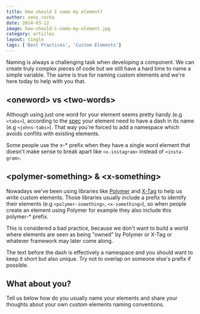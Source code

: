 ```yaml
---
title: How should I name my element?
author: zeno_rocha
date: 2014-03-12
image: how-should-i-name-my-element.jpg
category: articles
layout: single
tags: ['Best Practices', 'Custom Elements']
---
```


Naming is always a challenging task when developing a component. We can create
truly complex pieces of code but we still have a hard time to name a simple
variable. The same is true for naming custom elements and we're here today to
help with you that.

<!-- Read more -->

## &lt;oneword&gt; vs &lt;two-words&gt;

Although using just one word for your element seems pretty handy (e.g
`<tabs>`), according to the [spec](http://www.w3.org/TR/custom-elements/)
your element need to have a dash in its name (e.g `<johns-tabs>`). That
way you're forced to add a namespace which avoids conflits with existing
elements.

Some people use the x-* prefix when they have a single word element that doesn't
make sense to break apart like `<x-instagram>` instead of `<insta-gram>`.

## &lt;polymer-something&gt; & &lt;x-something&gt;

Nowadays we've been using libraries like [Polymer](http://www.polymer-project.org/)
and [X-Tag](http://x-tags.org/) to help us write custom elements.
Those libraries usually include a prefix to identify their elements (e.g
`<polymer-something>`, `<x-something>`), so when people create an element using
Polymer for example they also include this polymer-* prefix.

This is considered a bad practice, because we don't want to build a world where
elements are seen as being "owned" by Polymer or X-Tag or whatever framework may
later come along.

The text before the dash is effectively a namespace and you should want to keep
it short but also unique. Try not to overlap on someone else's prefix if
possible.

## What about you?

Tell us below how do you usually name your elements and share your thoughts
about your own custom elements naming conventions.
